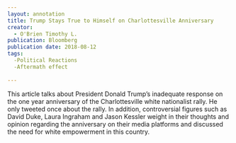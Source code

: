 ```yaml
---
layout: annotation
title: Trump Stays True to Himself on Charlottesville Anniversary
creator: 
  - O'Brien Timothy L.
publication: Bloomberg
publication date: 2018-08-12
tags:
  -Political Reactions
  -Aftermath effect
  
---
```

This article talks about President Donald Trump’s inadequate response on the one year anniversary of the Charlottesville white nationalist rally. He only tweeted once about the rally. In addition, controversial figures such as David Duke, Laura Ingraham and Jason Kessler weight in their thoughts and opinion regarding the anniversary on their media platforms and discussed the need for white empowerment in this country. 
